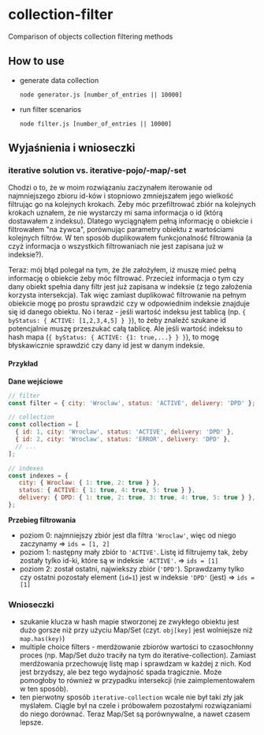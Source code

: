 # collection-filter
Comparison of objects collection filtering methods

## How to use
 * generate data collection
   ```
   node generator.js [number_of_entries || 10000]
   ```
 * run filter scenarios
   ```
   node filter.js [number_of_entries || 10000]
   ```
   
## Wyjaśnienia i wnioseczki
### iterative solution vs. iterative-pojo/-map/-set
Chodzi o to, że w moim rozwiązaniu zaczynałem iterowanie od najmniejszego zbioru id-ków i stopniowo zmniejszałem jego wielkość filtrując go na kolejnych krokach.
Żeby móc przefiltrować zbiór na kolejnych krokach uznałem, że nie wystarczy mi sama informacja o id (którą dostawałem z indeksu).
Dlatego wyciągnąłem pełną informację o obiekcie i filtrowałem "na żywca", porównując parametry obiektu z wartościami kolejnych filtrów.
W ten sposób duplikowałem funkcjonalność filtrowania (a czyż informacja o wszystkich filtrowaniach nie jest zapisana już w indeksie?).

Teraz: mój błąd polegał na tym, że źle założyłem, iż muszę mieć pełną informację o obiekcie żeby móc filtrować.
Przecież informacja o tym czy dany obiekt spełnia dany filtr jest już zapisana w indeksie (z tego założenia korzysta intersekcja).
Tak więc zamiast duplikować filtrowanie na pełnym obiekcie mogę po prostu sprawdzić czy w odpowiednim indeksie znajduje się id danego obiektu.
No i teraz - jeśli wartość indeksu jest tablicą (np. `{ byStatus: { ACTIVE: [1,2,3,4,5] } }`),
to żeby znaleźć szukane id potencjalnie muszę przeszukać całą tablicę.
Ale jeśli wartość indeksu to hash mapa (`{ byStatus: { ACTIVE: {1: true,...} } }`),
to mogę błyskawicznie sprawdzić czy dany id jest w danym indeksie.

#### Przykład
**Dane wejściowe**
```js
// filter
const filter = { city: 'Wroclaw', status: 'ACTIVE', delivery: 'DPD' };

// collection
const collection = [
  { id: 1, city: 'Wroclaw', status: 'ACTIVE', delivery: 'DPD' },
  { id: 2, city: 'Wroclaw', status: 'ERROR', delivery: 'DPD' },
  // ...
];

// indexes
const indexes = {
   city: { Wroclaw: { 1: true, 2: true } },
   status: { ACTIVE: { 1: true, 4: true, 5: true } },
   delivery: { DPD: { 1: true, 2: true, 3: true, 4: true, 5: true } },
};
```
**Przebieg filtrowania**
 - poziom 0: najmniejszy zbiór jest dla filtra `'Wroclaw'`, więc od niego zaczynamy => `ids = [1, 2]`
 - poziom 1: następny mały zbiór to `'ACTIVE'`.
   Listę id filtrujemy tak, żeby zostały tylko id-ki, które są w indeksie `'ACTIVE'`. => `ids = [1]`
 - poziom 2: został ostatni, najwiekszy zbiór (`'DPD'`).
   Sprawdzamy tylko czy ostatni pozostały element (`id=1`) jest w indeksie `'DPD'` (jest) => `ids = [1]`

### Wnioseczki
- szukanie klucza w hash mapie stworzonej ze zwykłego obiektu jest dużo gorsze niż przy użyciu Map/Set
  (czyt. `obj[key]` jest wolniejsze niż `map.has(key)`)
- multiple choice filters - merdżowanie zbiorów wartości to czasochłonny proces (np. Map/Set dużo traciły na tym do iterative-collection).
  Zamiast merdżowania przechowuję listę map i sprawdzam w każdej z nich. Kod jest brzydszy, ale bez tego wydajność spada tragicznie.
  Może pomogłoby to również w przypadku intersekcji (nie zaimplementowałem w ten sposób).
- ten pierwotny sposób `iterative-collection` wcale nie był taki zły jak myślałem.
  Ciągle był na czele i próbowałem pozostałymi rozwiązaniami do niego dorównać.
  Teraz Map/Set są porównywalne, a nawet czasem lepsze.
